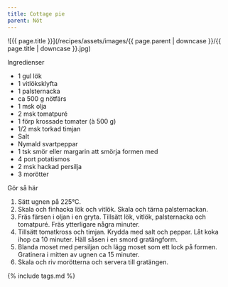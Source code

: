 ```yaml
---
title: Cottage pie
parent: Nöt
---
```

![{{ page.title }}](/recipes/assets/images/{{ page.parent | downcase }}/{{ page.title | downcase }}.jpg)

Ingredienser

- 1 gul lök
- 1 vitlöksklyfta
- 1 palsternacka
- ca 500 g nötfärs
- 1 msk olja
- 2 msk tomatpuré
- 1 förp krossade tomater (à 500 g)
- 1/2 msk torkad timjan
- Salt
- Nymald svartpeppar
- 1 tsk smör eller margarin att smörja formen med
- 4 port potatismos
- 2 msk hackad persilja
- 3 morötter

Gör så här

1. Sätt ugnen på 225°C.
2. Skala och finhacka lök och vitlök. Skala och tärna palsternackan.
3. Fräs färsen i oljan i en gryta. Tillsätt lök, vitlök, palsternacka och tomatpuré. Fräs ytterligare några minuter.
4. Tillsätt tomatkross och timjan. Krydda med salt och peppar. Låt koka ihop ca 10 minuter. Häll såsen i en smord gratängform.
5. Blanda moset med persiljan och lägg moset som ett lock på formen. Gratinera i mitten av ugnen ca 15 minuter.
6. Skala och riv morötterna och servera till gratängen.

{% include tags.md %}
